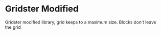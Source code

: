 # Gridster Modified
Gridster modified library, grid keeps to a maximum size.
Blocks don't leave the grid
